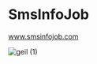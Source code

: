 # SmsInfoJob

www.smsinfojob.com

![geil (1)](https://user-images.githubusercontent.com/21340962/116579183-6e4d5780-a912-11eb-86c9-a488e4e68518.gif)

